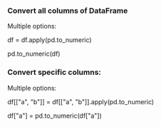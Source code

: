 
### Convert all columns of DataFrame
Multiple options: 

df = df.apply(pd.to_numeric) 

pd.to_numeric(df)

### Convert specific columns:
Multiple options:

df[["a", "b"]] = df[["a", "b"]].apply(pd.to_numeric)

df["a"] = pd.to_numeric(df["a"])
